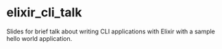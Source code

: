 # elixir_cli_talk
Slides for brief talk about writing CLI applications with Elixir with a 
sample hello world application. 

